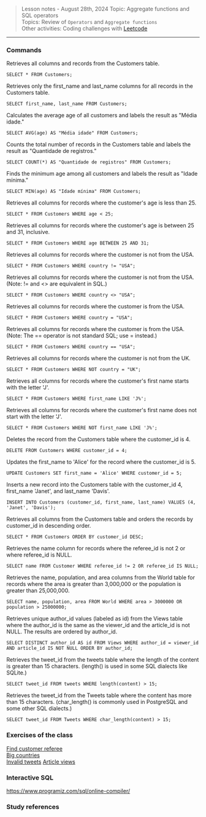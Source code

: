 > Lesson notes - August 28th, 2024 Topic: Aggregate functions and SQL operators  
> Topics: Review of `Operators` and `Aggregate functions`  
Other activities: Coding challenges with [Leetcode](https://leetcode.com/studyplan/top-sql-50/)  

---
### Commands

Retrieves all columns and records from the Customers table.
```
SELECT * FROM Customers;
```

Retrieves only the first_name and last_name columns for all records in the Customers table.
```
SELECT first_name, last_name FROM Customers;
```

Calculates the average age of all customers and labels the result as "Média idade."
```
SELECT AVG(age) AS "Média idade" FROM Customers;
```

Counts the total number of records in the Customers table and labels the result as "Quantidade de registros."
```
SELECT COUNT(*) AS "Quantidade de registros" FROM Customers;
```

Finds the minimum age among all customers and labels the result as "Idade mínima."
```
SELECT MIN(age) AS "Idade mínima" FROM Customers;
```

Retrieves all columns for records where the customer's age is less than 25.
```
SELECT * FROM Customers WHERE age < 25;
```

Retrieves all columns for records where the customer's age is between 25 and 31, inclusive.
```
SELECT * FROM Customers WHERE age BETWEEN 25 AND 31;
```

Retrieves all columns for records where the customer is not from the USA.
```
SELECT * FROM Customers WHERE country != "USA";
```

Retrieves all columns for records where the customer is not from the USA. (Note: != and <> are equivalent in SQL.)
```
SELECT * FROM Customers WHERE country <> "USA";
```

Retrieves all columns for records where the customer is from the USA.
```
SELECT * FROM Customers WHERE country = "USA";
```

Retrieves all columns for records where the customer is from the USA. (Note: The == operator is not standard SQL; use = instead.)
```
SELECT * FROM Customers WHERE country == "USA";
```


Retrieves all columns for records where the customer is not from the UK.
```
SELECT * FROM Customers WHERE NOT country = "UK";
```

Retrieves all columns for records where the customer's first name starts with the letter 'J'.
```
SELECT * FROM Customers WHERE first_name LIKE 'J%';
```

Retrieves all columns for records where the customer's first name does not start with the letter 'J'.
```
SELECT * FROM Customers WHERE NOT first_name LIKE 'J%';
```

Deletes the record from the Customers table where the customer_id is 4.
```
DELETE FROM Customers WHERE customer_id = 4;
```

Updates the first_name to 'Alice' for the record where the customer_id is 5.
```
UPDATE Customers SET first_name = 'Alice' WHERE customer_id = 5;
```

Inserts a new record into the Customers table with the customer_id 4, first_name 'Janet', and last_name 'Davis'.
```
INSERT INTO Customers (customer_id, first_name, last_name) VALUES (4, 'Janet', 'Davis');
```


Retrieves all columns from the Customers table and orders the records by customer_id in descending order.
```
SELECT * FROM Customers ORDER BY customer_id DESC;
```

Retrieves the name column for records where the referee_id is not 2 or where referee_id is NULL.
```
SELECT name FROM Customer WHERE referee_id != 2 OR referee_id IS NULL;
```

Retrieves the name, population, and area columns from the World table for records where the area is greater than 3,000,000 or the population is greater than 25,000,000.
```
SELECT name, population, area FROM World WHERE area > 3000000 OR population > 25000000;
```

Retrieves unique author_id values (labeled as id) from the Views table where the author_id is the same as the viewer_id and the article_id is not NULL. The results are ordered by author_id.
```
SELECT DISTINCT author_id AS id FROM Views WHERE author_id = viewer_id AND article_id IS NOT NULL ORDER BY author_id;
```

Retrieves the tweet_id from the tweets table where the length of the content is greater than 15 characters. (length() is used in some SQL dialects like SQLite.)
```
SELECT tweet_id FROM tweets WHERE length(content) > 15;
```

Retrieves the tweet_id from the Tweets table where the content has more than 15 characters. (char_length() is commonly used in PostgreSQL and some other SQL dialects.)
```
SELECT tweet_id FROM Tweets WHERE char_length(content) > 15;
```


### Exercises of the class
[Find customer referee](https://leetcode.com/problems/find-customer-referee/?envType=study-plan-v2&envId=top-sql-50)  
[Big countries](https://leetcode.com/problems/big-countries/description/?envType=study-plan-v2&envId=top-sql-50)  
[Invalid tweets](https://leetcode.com/problems/invalid-tweets/?envType=study-plan-v2&envId=top-sql-50)
[Article views](https://leetcode.com/problems/article-views-i/description/?envType=study-plan-v2&envId=top-sql-50)

### Interactive SQL
https://www.programiz.com/sql/online-compiler/

### Study references

